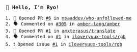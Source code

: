 <samp>

### 👋 Hello, I'm Ryo!
<!--START_SECTION:activity-->
1. 💪 Opened PR [#6](https://github.com/msaaddev/who-unfollowed-me/pull/6) in [msaaddev/who-unfollowed-me](https://github.com/msaaddev/who-unfollowed-me)
2. 🗣 Commented on [#305](https://github.com/amber-lang/amber/pull/305#issuecomment-2249222869) in [amber-lang/amber](https://github.com/amber-lang/amber)
3. 💪 Opened PR [#1](https://github.com/amxterasus/translate/pull/1) in [amxterasus/translate](https://github.com/amxterasus/translate)
4. 🗣 Commented on [#1](https://github.com/iloveryuux-tools/rgb/issues/1#issuecomment-2240525609) in [iloveryuux-tools/rgb](https://github.com/iloveryuux-tools/rgb)
5. ❗ Opened issue [#1](https://github.com/iloveryuux-tools/rgb/issues/1) in [iloveryuux-tools/rgb](https://github.com/iloveryuux-tools/rgb)
<!--END_SECTION:activity-->